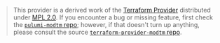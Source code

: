 > This provider is a derived work of the [Terraform Provider](https://github.com/terraform-providers/terraform-provider-modtm)
> distributed under [MPL 2.0](https://www.mozilla.org/en-US/MPL/2.0/). If you encounter a bug or missing feature,
> first check the [`pulumi-modtm` repo](/issues); however, if that doesn't turn up anything,
> please consult the source [`terraform-provider-modtm` repo](https://github.com/terraform-providers/terraform-provider-modtm/issues).
